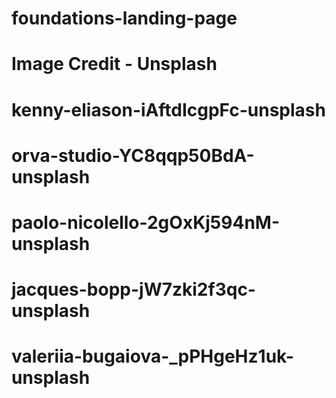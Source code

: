 # foundations-landing-page

# Image Credit - Unsplash
# kenny-eliason-iAftdIcgpFc-unsplash
# orva-studio-YC8qqp50BdA-unsplash
# paolo-nicolello-2gOxKj594nM-unsplash
# jacques-bopp-jW7zki2f3qc-unsplash
# valeriia-bugaiova-_pPHgeHz1uk-unsplash

